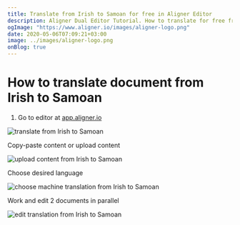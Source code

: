 ```yaml
---
title: Translate from Irish to Samoan for free in Aligner Editor
description: Aligner Dual Editor Tutorial. How to translate for free from Irish to Samoan. Aligner is multilingual document management platform. 
ogImage: "https://www.aligner.io/images/aligner-logo.png"
date: 2020-05-06T07:09:21+03:00
image: ../images/aligner-logo.png
onBlog: true
---
```


# How to translate document from Irish to Samoan

1. Go to editor at [app.aligner.io](https://app.aligner.io "Aligner App web page")

![translate from Irish to Samoan](../aligner-blank-editor.png "translate from Irish to Samoan")

Copy-paste content or upload content

![upload content from Irish to Samoan](../aligner-uploaded-document.png "upload content from Irish to Samoan")

Choose desired language

![choose machine translation from Irish to Samoan](../aligner-language-dropdown.png "choose machine translation from Irish to Samoan")

Work and edit 2 documents in parallel

![edit translation from Irish to Samoan](../aligner-double-sitded-editor.png "edit translation from Irish to Samoan")

